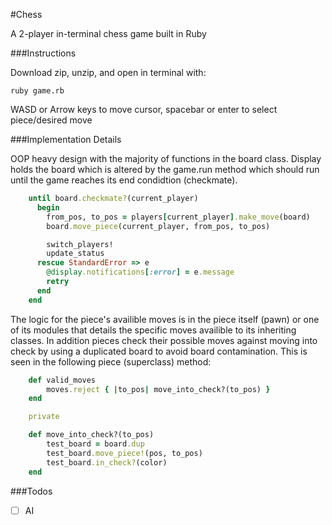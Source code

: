 #Chess

A 2-player in-terminal chess game built in Ruby

###Instructions

Download zip, unzip, and open in terminal with:

```
ruby game.rb
```

WASD or Arrow keys to move cursor, spacebar or enter to select piece/desired move

###Implementation Details

OOP heavy design with the majority of functions in the board class. Display holds the board which is altered by the game.run method which should run until the game reaches its end condidtion (checkmate).

```ruby
	until board.checkmate?(current_player)
	  begin
	    from_pos, to_pos = players[current_player].make_move(board)
	    board.move_piece(current_player, from_pos, to_pos)

	    switch_players!
	    update_status
	  rescue StandardError => e
	    @display.notifications[:error] = e.message
	    retry
	  end
	end
```

The logic for the piece's availible moves is in the piece itself (pawn) or one of its modules that details the specific moves availible to its inheriting classes. In addition pieces check their possible moves against moving into check by using a duplicated board to avoid board contamination. This is seen in the following piece (superclass) method: 

```ruby
	def valid_moves
		moves.reject { |to_pos| move_into_check?(to_pos) }
	end

  	private

	def move_into_check?(to_pos)
    	test_board = board.dup
    	test_board.move_piece!(pos, to_pos)
    	test_board.in_check?(color)
	end
```

###Todos

- [ ] AI